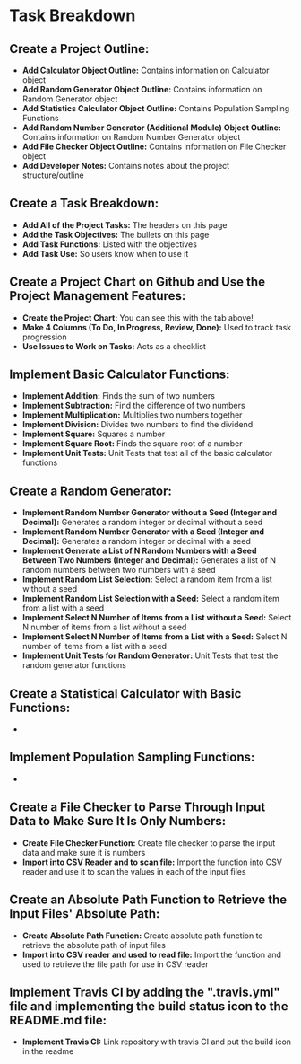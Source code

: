 # Task Breakdown
## Create a Project Outline:
    
   * **Add Calculator Object Outline:** Contains information on Calculator object
   * **Add Random Generator Object Outline:** Contains information on Random Generator object
   * **Add Statistics Calculator Object Outline:** Contains Population Sampling Functions
   * **Add Random Number Generator (Additional Module) Object Outline:** Contains information on Random Number Generator object
   * **Add File Checker Object Outline:** Contains information on File Checker object
   * **Add Developer Notes:** Contains notes about the project structure/outline

## Create a Task Breakdown:

   * **Add All of the Project Tasks:** The headers on this page
   * **Add the Task Objectives:** The bullets on this page
   * **Add Task Functions:** Listed with the objectives
   * **Add Task Use:** So users know when to use it
   
## Create a Project Chart on Github and Use the Project Management Features:

   * **Create the Project Chart:** You can see this with the tab above!
   * **Make 4 Columns (To Do, In Progress, Review, Done):** Used to track task progression
   * **Use Issues to Work on Tasks:** Acts as a checklist
   
## Implement Basic Calculator Functions:

   * **Implement Addition:** Finds the sum of two numbers
   * **Implement Subtraction:** Find the difference of two numbers
   * **Implement Multiplication:** Multiplies two numbers together
   * **Implement Division:** Divides two numbers to find the dividend
   * **Implement Square:** Squares a number
   * **Implement Square Root:** Finds the square root of a number
   * **Implement Unit Tests:** Unit Tests that test all of the basic calculator functions
   
## Create a Random Generator:

   * **Implement Random Number Generator without a Seed (Integer and Decimal):** Generates a random integer or decimal without a seed
   * **Implement Random Number Generator with a Seed (Integer and Decimal):** Generates a random integer or decimal with a seed
   * **Implement Generate a List of N Random Numbers with a Seed Between Two Numbers (Integer and Decimal):** Generates a list of N random numbers between two numbers with a seed
   * **Implement Random List Selection:** Select a random item from a list without a seed
   * **Implement Random List Selection with a Seed:** Select a random item from a list with a seed
   * **Implement Select N Number of Items from a List without a Seed:** Select N number of items from a list without a seed
   * **Implement Select N Number of Items from a List with a Seed:** Select N number of items from a list with a seed
   * **Implement Unit Tests for Random Generator:** Unit Tests that test the random generator functions
   
## Create a Statistical Calculator with Basic Functions:

   *
## Implement Population Sampling Functions:

   *
## Create a File Checker to Parse Through Input Data to Make Sure It Is Only Numbers:

   * **Create File Checker Function:** Create file checker to parse the input data and make sure it is numbers
   * **Import into CSV Reader and to scan file:** Import the function into CSV reader and use it to scan the values in each of the input files
## Create an Absolute Path Function to Retrieve the Input Files' Absolute Path:

   * **Create Absolute Path Function:** Create absolute path function to retrieve the absolute path of input files 
   * **Import into CSV reader and used to read file:** Import the function and used to retrieve the file path for use in CSV reader

## Implement Travis CI by adding the ".travis.yml" file and implementing the build status icon to the README.md file:

   * **Implement Travis CI:** Link repository with travis CI and put the build icon in the readme
   